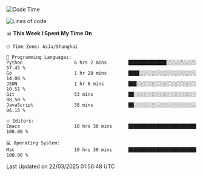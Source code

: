 <!--START_SECTION:waka-->
![Code Time](http://img.shields.io/badge/Code%20Time-2%2C586%20hrs%2015%20mins-blue)

![Lines of code](https://img.shields.io/badge/From%20Hello%20World%20I%27ve%20Written-335.3%20thousand%20lines%20of%20code-blue)

📊 **This Week I Spent My Time On** 

```text
🕑︎ Time Zone: Asia/Shanghai

💬 Programming Languages: 
Python                   6 hrs 2 mins        ██████████████░░░░░░░░░░░   57.45 % 
Go                       1 hr 28 mins        ████░░░░░░░░░░░░░░░░░░░░░   14.00 % 
JSON                     1 hr 6 mins         ███░░░░░░░░░░░░░░░░░░░░░░   10.51 % 
Git                      53 mins             ██░░░░░░░░░░░░░░░░░░░░░░░   08.50 % 
JavaScript               38 mins             ██░░░░░░░░░░░░░░░░░░░░░░░   06.15 % 

🔥 Editors: 
Emacs                    10 hrs 30 mins      █████████████████████████   100.00 % 

💻 Operating System: 
Mac                      10 hrs 30 mins      █████████████████████████   100.00 % 
```


 Last Updated on 22/03/2025 01:56:48 UTC
<!--END_SECTION:waka-->
